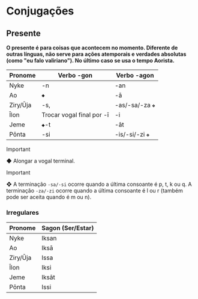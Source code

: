 # Conjugações

## Presente

**O presente é para coisas que acontecem no momento. Diferente de outras línguas, não serve para ações atemporais e verdades absolutas (como "eu falo valiriano"). No último caso se usa o tempo Aorista.**

| Pronome  | Verbo -gon                | Verbo -agon     |
| -------- | ------------------------- | --------------- |
| Nyke     | -n                        | -an             |
| Ao       | `◆`                       | -ā              |
| Ziry/Ūja | -s,                       | -as/-sa/-za `❖` |
| Īlon     | Trocar vogal final por -ī | -i              |
| Jeme     | `◆`-t                     | -āt             |
| Pōnta    | -si                       | -is/-si/-zi `❖` |

> [!IMPORTANT]
> ◆ Alongar a vogal terminal.

> [!IMPORTANT]
> ❖ A terminação `-sa/-si` ocorre quando a última consoante é p, t, k ou q. A terminação `-za/-zi` ocorre quando a última consoante é l ou r (também pode ser aceita quando é m ou n).

### Irregulares

| Pronome  | Sagon (Ser/Estar) |
| -------- | ----------------- |
| Nyke     | Iksan             |
| Ao       | Iksā              |
| Ziry/Ūja | Issa              |
| Īlon     | Iksi              |
| Jeme     | Iksāt             |
| Pōnta    | Issi              |
